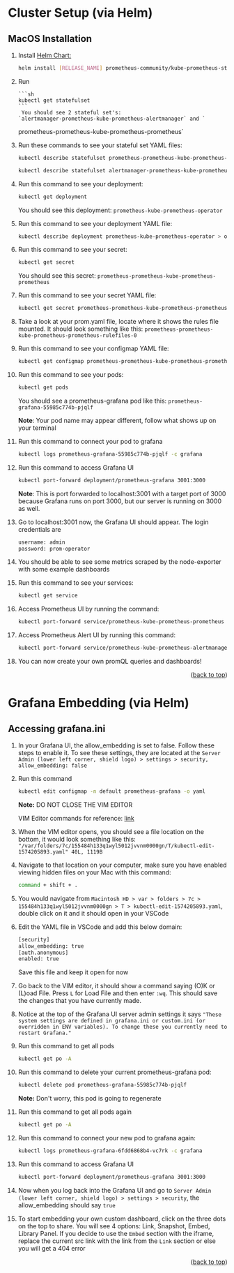 # Cluster Setup (via Helm)

## MacOS Installation

1.  Install [Helm Chart:](https://github.com/prometheus-community/helm-charts/tree/main/charts/kube-prometheus-stack)

    ```sh
    helm install [RELEASE_NAME] prometheus-community/kube-prometheus-stack
    ```

2.  Run

        ```sh
        kubectl get statefulset
        ```
         You should see 2 stateful set's:
        `alertmanager-prometheus-kube-prometheus-alertmanager` and `

    prometheus-prometheus-kube-prometheus-prometheus`

3.  Run these commands to see your stateful set YAML files:

    ```sh
    kubectl describe statefulset prometheus-prometheus-kube-prometheus-prometheus > prom.yaml
    ```

    ```sh
    kubectl describe statefulset alertmanager-prometheus-kube-prometheus-alertmanager > alert.yaml
    ```

4.  Run this command to see your deployment:

    ```sh
    kubectl get deployment
    ```

    You should see this deployment: `prometheus-kube-prometheus-operator`

5.  Run this command to see your deployment YAML file:

    ```sh
    kubectl describe deployment prometheus-kube-prometheus-operator > oper.yaml
    ```

6.  Run this command to see your secret:

    ```sh
    kubectl get secret
    ```

    You should see this secret: `prometheus-prometheus-kube-prometheus-prometheus`

7.  Run this command to see your secret YAML file:

    ```sh
    kubectl get secret prometheus-prometheus-kube-prometheus-prometheus -o yaml > secret.yaml
    ```

8.  Take a look at your prom.yaml file, locate where it shows the rules file mounted. It should look something like this: `prometheus-prometheus-kube-prometheus-prometheus-rulefiles-0`

9.  Run this command to see your configmap YAML file:

    ```sh
    kubectl get configmap prometheus-prometheus-kube-prometheus-prometheus-rulefiles-0 -o yaml > config.yaml
    ```

10. Run this command to see your pods:

    ```sh
    kubectl get pods
    ```

    You should see a prometheus-grafana pod like this: `prometheus-grafana-55985c774b-pjqlf`

    **Note**: Your pod name may appear different, follow what shows up on your terminal

11. Run this command to connect your pod to grafana

    ```sh
    kubectl logs prometheus-grafana-55985c774b-pjqlf -c grafana
    ```

12. Run this command to access Grafana UI

    ```sh
    kubectl port-forward deployment/prometheus-grafana 3001:3000
    ```

    **Note**: This is port forwarded to localhost:3001 with a target port of 3000 because Grafana runs on port 3000, but our server is running on 3000 as well.

13. Go to localhost:3001 now, the Grafana UI should appear. The login credentials are

    ```sh
    username: admin
    password: prom-operator
    ```

14. You should be able to see some metrics scraped by the node-exporter with some example dashboards

15. Run this command to see your services:

    ```sh
    kubectl get service
    ```

16. Access Prometheus UI by running the command:

    ```sh
    kubectl port-forward service/prometheus-kube-prometheus-prometheus 9090
    ```

17. Access Prometheus Alert UI by running this command:

    ```sh
    kubectl port-forward service/prometheus-kube-prometheus-alertmanager 9093
    ```

18. You can now create your own promQL queries and dashboards!

<p align="right">(<a href="#readme-top">back to top</a>)</p>

# Grafana Embedding (via Helm)

## Accessing grafana.ini

1. In your Grafana UI, the allow_embedding is set to false. Follow these steps to enable it. To see these settings, they are located at the `Server Admin (lower left corner, shield logo) > settings > security, allow_embedding: false`

2. Run this command

   ```sh
   kubectl edit configmap -n default prometheus-grafana -o yaml
   ```

   **Note:** DO NOT CLOSE THE VIM EDITOR

   VIM Editor commands for reference: [link](https://sites.radford.edu/~mhtay/CPSC120/VIM_Editor_Commands.htm)

3. When the VIM editor opens, you should see a file location on the bottom, it would look something like this:
   `"/var/folders/7c/155484h133q1wyl5012jvvnm0000gn/T/kubectl-edit-1574205893.yaml" 40L, 1119B`

4. Navigate to that location on your computer, make sure you have enabled viewing hidden files on your Mac with this command:

   ```sh
   command + shift + .
   ```

5. You would navigate from `Macintosh HD > var > folders > 7c > 155484h133q1wyl5012jvvnm0000gn > T > kubectl-edit-1574205893.yaml`, double click on it and it should open in your VSCode

6. Edit the YAML file in VSCode and add this below domain:

   ```sh
   [security]
   allow_embedding: true
   [auth.anonymous]
   enabled: true
   ```

   Save this file and keep it open for now

7. Go back to the VIM editor, it should show a command saying (O)K or (L)oad File. Press `L` for Load File and then enter `:wq`. This should save the changes that you have currently made.

8. Notice at the top of the Grafana UI server admin settings it says `"These system settings are defined in grafana.ini or custom.ini (or overridden in ENV variables). To change these you currently need to restart Grafana."`

9. Run this command to get all pods

   ```sh
   kubectl get po -A
   ```

10. Run this command to delete your current prometheus-grafana pod:

    ```sh
    kubectl delete pod prometheus-grafana-55985c774b-pjqlf
    ```

    **Note:** Don't worry, this pod is going to regenerate

11. Run this command to get all pods again

    ```sh
    kubectl get po -A
    ```

12. Run this command to connect your new pod to grafana again:

    ```sh
    kubectl logs prometheus-grafana-6fdd6868b4-vc7rk -c grafana
    ```

13. Run this command to access Grafana UI

    ```sh
    kubectl port-forward deployment/prometheus-grafana 3001:3000
    ```

14. Now when you log back into the Grafana UI and go to `Server Admin (lower left corner, shield logo) > settings > security`, the allow_embedding should say `true`

15. To start embedding your own custom dashboard, click on the three dots on the top to share. You will see 4 options: Link, Snapshot, Embed, Library Panel. If you decide to use the `Embed` section with the iframe, replace the current src link with the link from the `Link` section or else you will get a 404 error

<p align="right">(<a href="#readme-top">back to top</a>)</p>
